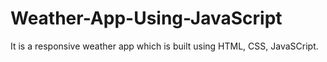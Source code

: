 # Weather-App-Using-JavaScript
It is a responsive weather app which is built using HTML, CSS, JavaSCript.

